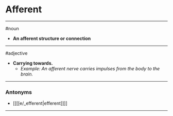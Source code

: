 # Afferent
---
#noun
- **An afferent structure or connection**
---
#adjective
- **Carrying towards.**
	- _Example: An afferent nerve carries impulses from the body to the brain._
---
### Antonyms
- [[[[e/_efferent|efferent]]]]
---
